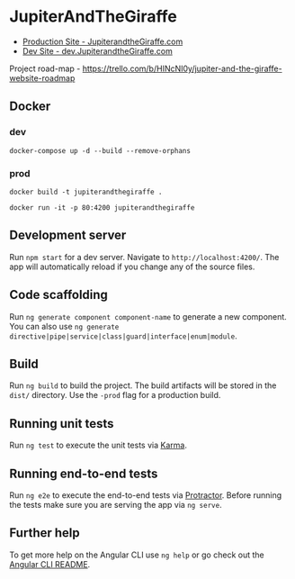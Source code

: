 # JupiterAndTheGiraffe

- [Production Site - JupiterandtheGiraffe.com](http://jupiterandthegiraffe.com)
- [Dev Site - dev.JupiterandtheGiraffe.com](http://dev.jupiterandthegiraffe.com)

Project road-map - https://trello.com/b/HINcNI0y/jupiter-and-the-giraffe-website-roadmap

## Docker 

### dev
`docker-compose up -d --build --remove-orphans`
### prod
`docker build -t jupiterandthegiraffe .`

`docker run -it -p 80:4200 jupiterandthegiraffe`


## Development server

Run `npm start` for a dev server. Navigate to `http://localhost:4200/`. The app will automatically reload if you change any of the source files.

## Code scaffolding

Run `ng generate component component-name` to generate a new component. You can also use `ng generate directive|pipe|service|class|guard|interface|enum|module`.

## Build

Run `ng build` to build the project. The build artifacts will be stored in the `dist/` directory. Use the `-prod` flag for a production build.

## Running unit tests

Run `ng test` to execute the unit tests via [Karma](https://karma-runner.github.io).

## Running end-to-end tests

Run `ng e2e` to execute the end-to-end tests via [Protractor](http://www.protractortest.org/).
Before running the tests make sure you are serving the app via `ng serve`.

## Further help

To get more help on the Angular CLI use `ng help` or go check out the [Angular CLI README](https://github.com/angular/angular-cli/blob/master/README.md).

